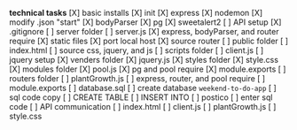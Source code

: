 **technical tasks**
[X] basic installs
    [X] init
    [X] express
    [X] nodemon
        [X] modify .json "start"
    [X] bodyParser
    [X] pg
    [X] sweetalert2
    <!-- [ ] heroku -->
[ ] API setup
    [X] .gitignore 
    [ ] server folder
        [ ] server.js
            [X] express, bodyParser, and router require
            [X] static files
            [X] port local host
            [X] source router
        [ ] public folder
            [ ] index.html
                [ ] source css, jquery, and js
            [ ] scripts folder
                [ ] client.js
                    [ ] jquery setup
            [X] venders folder
                [X] jquery.js
            [X] styles folder
                [X] style.css
            [X] modules folder
                [X] pool.js
                    [X] pg and pool require
                    [X] module.exports
            [ ] routers folder
                [ ] plantGrowth.js
                    [ ] express, router, and pool require
                    [ ] module.exports
    [ ] database.sql
        [ ] create database `weekend-to-do-app`
        [ ] sql code copy
            [ ] CREATE TABLE
            [ ] INSERT INTO
    [ ] postico
        [ ] enter sql code
[ ] API communication
    [ ] index.html
    [ ] client.js
    [ ] plantGrowth.js
    [ ] style.css

